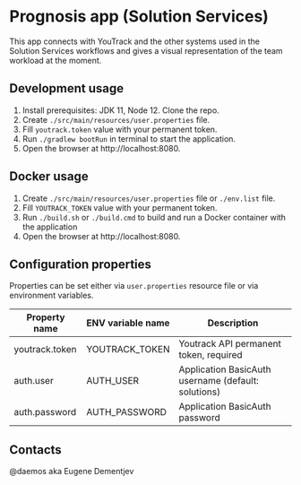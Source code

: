 # Prognosis app (Solution Services)

This app connects with YouTrack and the other systems used in the Solution Services workflows and gives a visual representation of the team workload at the moment.

## Development usage

1. Install prerequisites: JDK 11, Node 12. Clone the repo.
2. Create `./src/main/resources/user.properties` file.
3. Fill `youtrack.token` value with your permanent token.
4. Run `./gradlew bootRun` in terminal to start the application.
5. Open the browser at http://localhost:8080.

## Docker usage

1. Create `./src/main/resources/user.properties` file or `./env.list` file.
2. Fill `YOUTRACK_TOKEN` value with your permanent token.
3. Run `./build.sh` or `./build.cmd` to build and run a Docker container with the application
4. Open the browser at http://localhost:8080.

## Configuration properties

Properties can be set either via `user.properties` resource file or via environment variables. 

| Property name | ENV variable name | Description |
| --- | --- | --- |
| youtrack.token | YOUTRACK_TOKEN | Youtrack API permanent token, required |
| auth.user | AUTH_USER | Application BasicAuth username (default: solutions) |
| auth.password | AUTH_PASSWORD | Application BasicAuth password |

## Contacts

@daemos aka Eugene Dementjev
